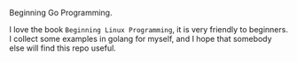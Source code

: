 Beginning Go Programming.

I love the book `Beginning Linux Programming`, it is very friendly to beginners. I collect some examples in golang for myself, and I hope that somebody else will find this repo useful.


